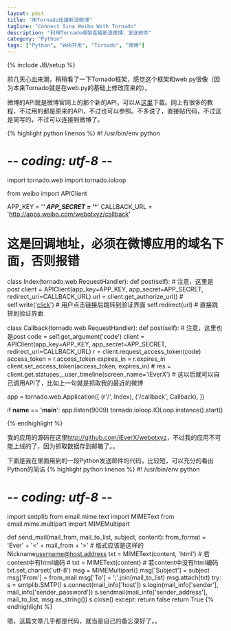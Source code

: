 ```yaml
---
layout: post
title: "用Tornado连接新浪微博"
tagline: "Connect Sina Weibo With Tornado"
description: "利用Tornado框架连接新浪微博，发送邮件"
category: "Python"
tags: ["Python", "Web开发", "Tornado", "微博"]
---
```

{% include JB/setup %}

前几天心血来潮，稍稍看了一下Tornado框架，感觉这个框架和web.py很像（因为本来Tornado就是在web.py的基础上修改而来的）。

微博的API就是微博官网上的那个新的API，可以从[这里][]下载。网上有很多的教程，不过用的都是原来的API，不过也可以参照。不多说了，直接贴代码，不过这是简写的，不过可以连接到微博了。

{% highlight python linenos %}
#! /usr/bin/env python
# -*- coding: utf-8 -*-

import tornado.web
import tornado.ioloop

from weibo import APIClient

APP_KEY = '*****'
APP_SECRET = '******'
CALLBACK_URL = 'http://apps.weibo.com/webotxyz/callback'
# 这是回调地址，必须在微博应用的域名下面，否则报错

class Index(tornado.web.RequestHandler):
    def post(self): # 注意，这里是post
        client = APIClient(app_key=APP_KEY, 
                           app_secret=APP_SECRET,
                           redirect_uri=CALLBACK_URL)
        url = client.get_authorize_url()
        # self.write('<a href="' + url +'">click</a>') 
        # 用户点击链接后跳转到验证界面
        self.redirect(url) # 直接跳转到验证界面

class Callback(tornado.web.RequestHandler):
    def post(self): # 注意，这里也是post
        code = self.get_argument('code')
        client = APIClient(app_key=APP_KEY,
                           app_secret=APP_SECRET,
                           redirect_uri=CALLBACK_URL)
        r = client.request_access_token(code)
        access_token = r.access_token
        expires_in = r.expires_in
        client.set_access_token(access_token, expires_in)
        # res = client.get.statuses__user_timeline(screen_name='iEverX')
        # 这以后就可以自己调用API了，比如上一句就是抓取我的最近的微博

app = tornado.web.Application([
    (r'/', Index),
    ('/callback', Callback),
])

if __name__ == '__main__':
    app.listen(9009)
    tornado.ioloop.IOLoop.instance().start()

{% endhighlight %}

我的应用的源码在这里<http://github.com/iEverX/webotxyz>，不过我的应用不可能上线的了，因为抓取数据存到邮箱了。。

下面是我在里面用到的一段Python发送邮件的代码，比较短，可以充分的看出Python的简洁
{% highlight python linenos %}
#! /usr/bin/env python
# -*- coding: utf-8 -*-

import smtplib
from email.mime.text import MIMEText
from email.mime.multipart import MIMEMultipart

def send_mail(mail_from, mail_to_list, subject, content):
    from_format = 'Ever' + '<' + mail_from + '>'
    # 格式应该是这样的 Nickname<username@host.address>
    txt = MIMEText(content, 'html') # 若content中有html编码
    # txt = MIMEText(content) # 若content中没有html编码
    txt.set_charset('utf-8')
    msg = MIMEMultipart()
    msg['Subject'] = subject
    msg['From'] = from_mail
    msg['To'] = ';'.join(mail_to_list)
    msg.attach(txt)
    try:
        s = smtplib.SMTP()
        s.connect(mail_info['host'])
        s.login(mail_info['sender'], mail_info['sender_password'])
        s.sendmail(mail_info['sender_address'], mail_to_list, msg.as_string())
        s.close()
    except:
        return false
    return True
{% endhighlight %}

嗯，这篇文章几乎都是代码，就当是自己的备忘录好了。。

[这里]: http://example.com
